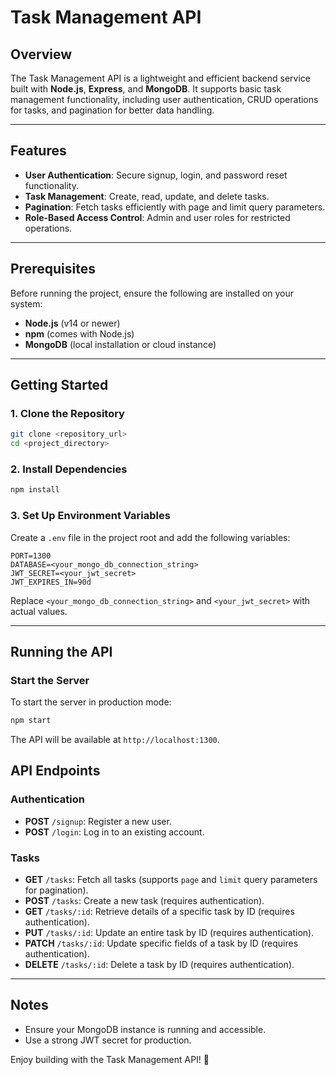
# Task Management API

## Overview

The Task Management API is a lightweight and efficient backend service built with **Node.js**, **Express**, and **MongoDB**. It supports basic task management functionality, including user authentication, CRUD operations for tasks, and pagination for better data handling.

---

## Features

- **User Authentication**: Secure signup, login, and password reset functionality.
- **Task Management**: Create, read, update, and delete tasks.
- **Pagination**: Fetch tasks efficiently with page and limit query parameters.
- **Role-Based Access Control**: Admin and user roles for restricted operations.

---

## Prerequisites

Before running the project, ensure the following are installed on your system:

- **Node.js** (v14 or newer)
- **npm** (comes with Node.js)
- **MongoDB** (local installation or cloud instance)

---

## Getting Started

### 1. Clone the Repository

```bash
git clone <repository_url>
cd <project_directory>
```

### 2. Install Dependencies

```bash
npm install
```

### 3. Set Up Environment Variables

Create a `.env` file in the project root and add the following variables:

```env
PORT=1300
DATABASE=<your_mongo_db_connection_string>
JWT_SECRET=<your_jwt_secret>
JWT_EXPIRES_IN=90d
```

Replace `<your_mongo_db_connection_string>` and `<your_jwt_secret>` with actual values.

---

## Running the API

### Start the Server

To start the server in production mode:

```bash
npm start
```

The API will be available at `http://localhost:1300`.

## API Endpoints

### Authentication
- **POST** `/signup`: Register a new user.
- **POST** `/login`: Log in to an existing account.

### Tasks
- **GET** `/tasks`: Fetch all tasks (supports `page` and `limit` query parameters for pagination).
- **POST** `/tasks`: Create a new task (requires authentication).
- **GET** `/tasks/:id`: Retrieve details of a specific task by ID (requires authentication).
- **PUT** `/tasks/:id`: Update an entire task by ID (requires authentication).
- **PATCH** `/tasks/:id`: Update specific fields of a task by ID (requires authentication).
- **DELETE** `/tasks/:id`: Delete a task by ID (requires authentication).

---

## Notes

- Ensure your MongoDB instance is running and accessible.
- Use a strong JWT secret for production.

Enjoy building with the Task Management API! 🚀
